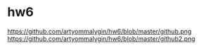 # hw6
https://github.com/artyommalygin/hw6/blob/master/github.png
https://github.com/artyommalygin/hw6/blob/master/github2.png
